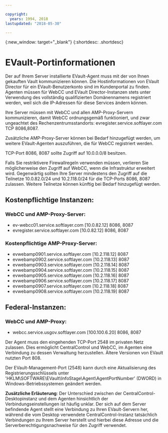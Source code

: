 ```yaml
---

copyright:
  years: 1994, 2018
lastupdated: "2018-05-30"

---
```

{:new_window: target="_blank"}
{:shortdesc: .shortdesc}

# EVault-Portinformationen

Der auf Ihrem Server installierte EVault-Agent muss mit der von Ihnen gekauften Vault kommunizieren können. Die Hostinformationen von EVault Director für ein EVault-Benutzerkonto sind im Kundenportal zu finden. Agenten müssen für WebCC und EVault Director-Instanzen stets unter Verwendung des vollständig qualifizierten Domänennamens registriert werden, weil sich die IP-Adressen für diese Services ändern können. 

Ihre Server müssen mit WebCC und allen AMP-Proxy-Servern kommunizieren, damit WebCC ordnungsgemäß funktioniert, und zwar ungeachtet des Rechenzentrumsstandorts: evregister.service.softlayer.com TCP 8086,8087. 

Zusätzliche AMP-Proxy-Server können bei Bedarf hinzugefügt werden, um weitere EVault-Agenten auszuführen, die für WebCC registriert werden. 

TCP-Port 8086, 8087 sollte Zugriff auf 10.0.0.0/8 besitzen. 

Falls Sie restriktivere Firewallregeln verwenden müssen, verlieren Sie möglicherweise den Zugriff auf WebCC, wenn die Infrastruktur erweitert wird. Gegenwärtig sollten Ihre Server mindestens den Zugriff auf die Teilnetze 10.0.82.0/24 und 10.2.118.0/24 für die TCP-Ports 8086, 8087 zulassen. Weitere Teilnetze können künftig bei Bedarf hinzugefügt werden.

## Kostenpflichtige Instanzen:

### WebCC und AMP-Proxy-Server:

- ev-webcc01.service.softlayer.com [10.0.82.12] 8086, 8087
- evregister.service.softlayer.com [10.0.82.12] 8086, 8087

### Kostenpflichtige AMP-Proxy-Server:

- evwebamp0901.service.softlayer.com [10.2.118.12] 8087
- evwebamp0902.service.softlayer.com [10.2.118.13] 8087
- evwebamp0903.service.softlayer.com [10.2.118.14] 8087
- evwebamp0904.service.softlayer.com [10.2.118.15] 8087
- evwebamp0905.service.softlayer.com [10.2.118.16] 8087
- evwebamp0906.service.softlayer.com [10.2.118.17] 8087
- evwebamp0907.service.softlayer.com [10.2.118.18] 8087
- evwebamp0908.service.softlayer.com [10.2.118.19] 8087

## Federal-Instanzen:

### WebCC und AMP-Proxy:

- webcc.service.usgov.softlayer.com [100.100.6.20] 8086, 8087
 
Der Agent muss den eingehenden TCP-Port 2548 im privaten Netz zulassen. Dies ermöglicht CentralControl und WebCC, im Agenten eine Verbindung zu dessen Verwaltung herzustellen. Ältere Versionen von EVault nutzten Port 808.

Der EVault-Management-Port (2548) kann durch eine Aktualisierung des Registrierungsschlüssels unter 'HKLM\SOFTWARE\EVault\InfoStage\Agent\AgentPortNumber' (DWORD) in Windows-Betriebssystemen geändert werden.

**Zusätzliche Erläuterung**: Der Unterschied zwischen der CentralControl-Desktopinstanz und dem Agenten hinsichtlich der Verbindungseinstellungen ist häufig unklar. Der sich auf dem Server befindende Agent stellt eine Verbindung zu Ihren EVault-Servern her, während die vom Desktop verwendete CentralControl-Instanz tatsächlich Verbindungen zu Ihrem Server herstellt und hierbei diese Adresse und die Serverberechtigungsnachweise für den Zugriff verwendet.
